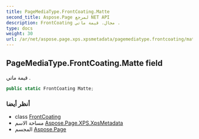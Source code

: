```yaml
---
title: PageMediaType.FrontCoating.Matte
second_title: Aspose.Page لمرجع NET API
description: FrontCoating مجال. قيمة ماتي .
type: docs
weight: 30
url: /ar/net/aspose.page.xps.xpsmetadata/pagemediatype.frontcoating/matte/
---
```

## PageMediaType.FrontCoating.Matte field

قيمة ماتي .

```csharp
public static FrontCoating Matte;
```

### أنظر أيضا

* class [FrontCoating](../)
* مساحة الاسم [Aspose.Page.XPS.XpsMetadata](../../pagemediatype.frontcoating/)
* المجسم [Aspose.Page](../../../)



